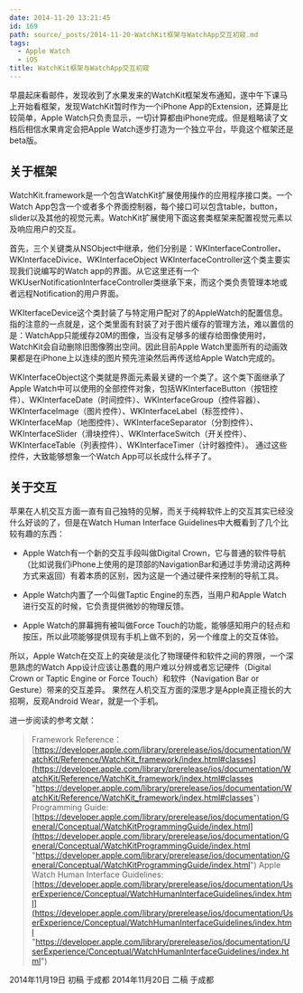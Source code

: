 ```yaml
---
date: 2014-11-20 13:21:45
id: 169
path: source/_posts/2014-11-20-WatchKit框架与WatchApp交互初窥.md
tags:
  - Apple Watch
  - iOS
title: WatchKit框架与WatchApp交互初窥
---
```


早晨起床看邮件，发现收到了水果发来的WatchKit框架发布通知，遂中午下课马上开始看框架，发现WatchKit暂时作为一个iPhone App的Extension，还算是比较简单，Apple Watch只负责显示，一切计算都由iPhone完成。但是粗略读了文档后相信水果肯定会把Apple Watch逐步打造为一个独立平台，毕竟这个框架还是beta版。

<!--more-->

## **关于框架**

WatchKit.framework是一个包含WatchKit扩展使用操作的应用程序接口类。一个Watch App包含一个或者多个界面控制器，每个接口可以包含table，button，slider以及其他的视觉元素。WatchKit扩展使用下面这套类框架来配置视觉元素以及响应用户的交互。

首先，三个关键类从NSObject中继承，他们分别是：WKInterfaceController、WKInterfaceDivice、WKInterfaceObject
WKInterfaceController这个类主要实现我们说编写的Watch app的界面。从它这里还有一个WKUserNotificationInterfaceController类继承下来，而这个类负责管理本地或者远程Notification的用户界面。

WKIterfaceDevice这个类封装了与特定用户配对了的AppleWatch的配置信息。指的注意的一点就是，这个类里面有封装了对于图片缓存的管理方法，难以置信的是：WatchApp只能缓存20M的图像，当没有足够多的缓存给图像使用时，WatchKit会自动删除旧图像腾出空间。因此目前Apple Watch里面所有的动画效果都是在iPhone上以连续的图片预先渲染然后再传送给Apple Watch完成的。

WKInterfaceObject这个类就是界面元素最关键的一个类了。这个类下面继承了Apple Watch中可以使用的全部控件对象，包括WKInterfaceButton（按钮控件）、WKInterfaceDate（时间控件）、WKInterfaceGroup（控件容器）、WKInterfaceImage（图片控件）、WKInterfaceLabel（标签控件）、WKInterfaceMap（地图控件）、WKInterfaceSeparator（分割控件）、WKInterfaceSlider（滑块控件）、WKInterfaceSwitch（开关控件）、WKInterfaceTable（列表控件）、WKInterfaceTimer（计时器控件）。
通过这些控件，大致能够想象一个Watch App可以长成什么样子了。

## **关于交互**

苹果在人机交互方面一直有自己独特的见解，而关于纯粹软件上的交互其实已经没什么好谈的了，但是在Watch Human Interface Guidelines中大概看到了几个比较有趣的东西：

- Apple Watch有一个新的交互手段叫做Digital Crown，它与普通的软件导航（比如说我们iPhone上使用的是顶部的NavigationBar和通过手势滑动这两种方式来返回）有着本质的区别，因为这是一个通过硬件来控制的导航工具。

- Apple Watch内置了一个叫做Taptic Engine的东西，当用户和Apple Watch进行交互的时候，它负责提供微妙的物理反馈。

- Apple Watch的屏幕拥有被叫做Force Touch的功能，能够感知用户的轻点和按压，所以此项能够提供现有手机上做不到的，另一个维度上的交互体验。

所以，Apple Watch在交互上的突破是淡化了物理硬件和软件之间的界限，一个深思熟虑的Watch App设计应该让愚蠢的用户难以分辨或者忘记硬件（Digital Crown or Taptic Engine or Force Touch）和软件（Navigation Bar or Gesture）带来的交互差异。
果然在人机交互方面的深思才是Apple真正擅长的大招啊，反观Android Wear，就是一个手机。

进一步阅读的参考文献：

> Framework Reference：
[https://developer.apple.com/library/prerelease/ios/documentation/WatchKit/Reference/WatchKit_framework/index.html#classes](https://developer.apple.com/library/prerelease/ios/documentation/WatchKit/Reference/WatchKit_framework/index.html#classes "https://developer.apple.com/library/prerelease/ios/documentation/WatchKit/Reference/WatchKit_framework/index.html#classes")
> Programming Guide:
[https://developer.apple.com/library/prerelease/ios/documentation/General/Conceptual/WatchKitProgrammingGuide/index.html](https://developer.apple.com/library/prerelease/ios/documentation/General/Conceptual/WatchKitProgrammingGuide/index.html "https://developer.apple.com/library/prerelease/ios/documentation/General/Conceptual/WatchKitProgrammingGuide/index.html")
> Apple Watch Human Interface Guidelines:
[https://developer.apple.com/library/prerelease/ios/documentation/UserExperience/Conceptual/WatchHumanInterfaceGuidelines/index.html](https://developer.apple.com/library/prerelease/ios/documentation/UserExperience/Conceptual/WatchHumanInterfaceGuidelines/index.html "https://developer.apple.com/library/prerelease/ios/documentation/UserExperience/Conceptual/WatchHumanInterfaceGuidelines/index.html")

2014年11月19日 初稿 于成都
2014年11月20日 二稿 于成都